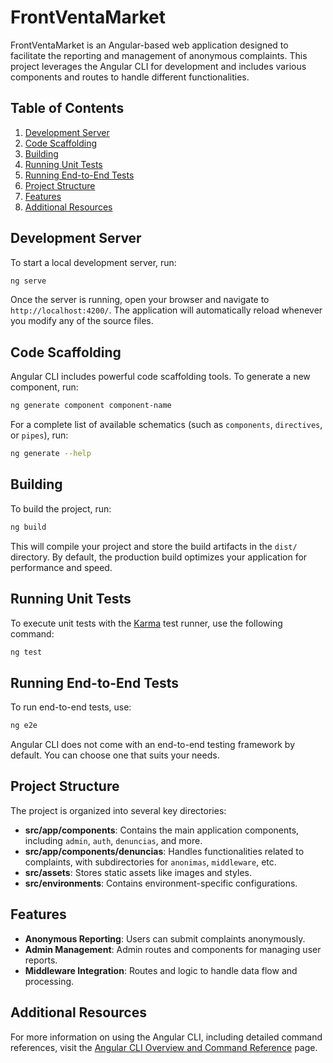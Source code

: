 # FrontVentaMarket

FrontVentaMarket is an Angular-based web application designed to facilitate the reporting and management of anonymous complaints. This project leverages the Angular CLI for development and includes various components and routes to handle different functionalities.

## Table of Contents
1. [Development Server](#development-server)
2. [Code Scaffolding](#code-scaffolding)
3. [Building](#building)
4. [Running Unit Tests](#running-unit-tests)
5. [Running End-to-End Tests](#running-end-to-end-tests)
6. [Project Structure](#project-structure)
7. [Features](#features)
8. [Additional Resources](#additional-resources)

## Development Server

To start a local development server, run:

```bash
ng serve
```

Once the server is running, open your browser and navigate to `http://localhost:4200/`. The application will automatically reload whenever you modify any of the source files.

## Code Scaffolding

Angular CLI includes powerful code scaffolding tools. To generate a new component, run:

```bash
ng generate component component-name
```

For a complete list of available schematics (such as `components`, `directives`, or `pipes`), run:

```bash
ng generate --help
```

## Building

To build the project, run:

```bash
ng build
```

This will compile your project and store the build artifacts in the `dist/` directory. By default, the production build optimizes your application for performance and speed.

## Running Unit Tests

To execute unit tests with the [Karma](https://karma-runner.github.io) test runner, use the following command:

```bash
ng test
```

## Running End-to-End Tests

To run end-to-end tests, use:

```bash
ng e2e
```

Angular CLI does not come with an end-to-end testing framework by default. You can choose one that suits your needs.

## Project Structure

The project is organized into several key directories:

- **src/app/components**: Contains the main application components, including `admin`, `auth`, `denuncias`, and more.
- **src/app/components/denuncias**: Handles functionalities related to complaints, with subdirectories for `anonimas`, `middleware`, etc.
- **src/assets**: Stores static assets like images and styles.
- **src/environments**: Contains environment-specific configurations.

## Features

- **Anonymous Reporting**: Users can submit complaints anonymously.
- **Admin Management**: Admin routes and components for managing user reports.
- **Middleware Integration**: Routes and logic to handle data flow and processing.

## Additional Resources

For more information on using the Angular CLI, including detailed command references, visit the [Angular CLI Overview and Command Reference](https://angular.dev/tools/cli) page.
